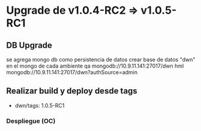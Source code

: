 # Upgrade de v1.0.4-RC2 => v1.0.5-RC1

## DB Upgrade

se agrega mongo db como persistencia de datos
crear base de datos "dwn" en el mongo de cada ambiente 
qa mongodb://10.9.11.141:27017/dwn
hml mongodb://10.9.11.141:27017/dwn?authSource=admin

## Realizar build y deploy desde tags

- dwn/tags: 1.0.5-RC1

### Despliegue (OC)